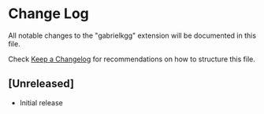 # Change Log

All notable changes to the "gabrielkgg" extension will be documented in this file.

Check [Keep a Changelog](http://keepachangelog.com/) for recommendations on how to structure this file.

## [Unreleased]

- Initial release